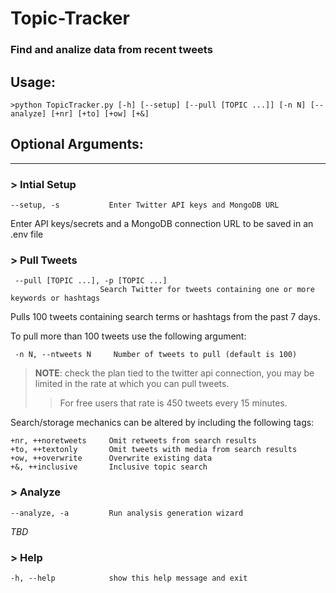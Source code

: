 # Topic-Tracker
### Find and analize data from recent tweets

## Usage:
    >python TopicTracker.py [-h] [--setup] [--pull [TOPIC ...]] [-n N] [--analyze] [+nr] [+to] [+ow] [+&]


## Optional Arguments:
--------------------------

###  > Intial Setup
    --setup, -s           Enter Twitter API keys and MongoDB URL 

Enter API keys/secrets and a MongoDB connection URL to be saved in an .env file

### > Pull Tweets
     --pull [TOPIC ...], -p [TOPIC ...]
                        Search Twitter for tweets containing one or more keywords or hashtags

Pulls 100 tweets containing search terms or hashtags from the past 7 days. 

To pull more than 100 tweets use the following argument:

     -n N, --ntweets N     Number of tweets to pull (default is 100)

>**NOTE**: check the plan tied to the twitter api connection, you may be limited in the rate at which you can pull tweets.
>>For free users that rate is 450 tweets every 15 minutes.

Search/storage mechanics can be altered by including the following tags:

    +nr, ++noretweets     Omit retweets from search results
    +to, ++textonly       Omit tweets with media from search results
    +ow, ++overwrite      Overwrite existing data
    +&, ++inclusive       Inclusive topic search

### > Analyze

    --analyze, -a         Run analysis generation wizard

*TBD*

### > Help   

    -h, --help            show this help message and exit 